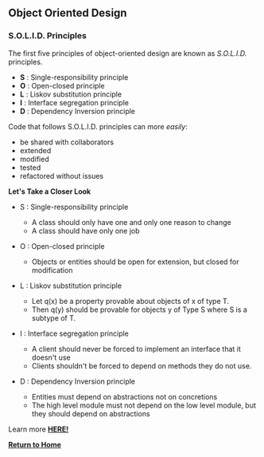 ## Object Oriented Design

### S.O.L.I.D. Principles

The first five principles of object-oriented design are known as *S.O.L.I.D.* principles.

  - **S** : Single-responsibility principle
  - **O** : Open-closed principle
  - **L** : Liskov substitution principle
  - **I** : Interface segregation principle
  - **D** : Dependency Inversion principle  

Code that follows S.O.L.I.D. principles can more *easily*:

  - be shared with collaborators
  - extended
  - modified
  - tested
  - refactored without issues

**Let's Take a Closer Look**

  - S : Single-responsibility principle
    - A class should only have one and only one reason to change
    - A class should have only one job
  
  - O : Open-closed principle
    - Objects or entities should be open for extension, but closed for modification

  - L : Liskov substitution principle
    - Let q(x) be a property provable about objects of x of type T. 
    - Then q(y) should be provable for objects y of Type S where S is a subtype of T. 

  - I : Interface segregation principle
    - A client should never be forced to implement an interface that it doesn't use
    - Clients shouldn't be forced to depend on methods they do not use.

  - D : Dependency Inversion principle
    - Entities must depend on abstractions not on concretions
    - The high level module must not depend on the low level module, but they should depend on abstractions


Learn more [**HERE!**](https://www.digitalocean.com/community/conceptual_articles/s-o-l-i-d-the-first-five-principles-of-object-oriented-design)


[**Return to Home**](README.md)